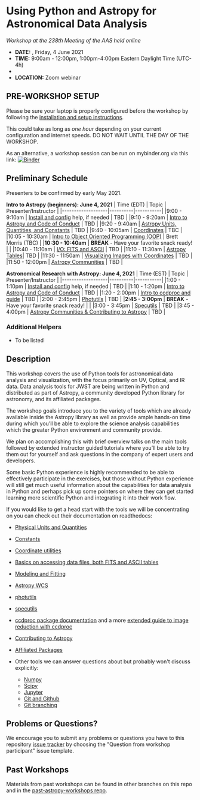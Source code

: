 Using Python and Astropy for Astronomical Data Analysis
=======================================================
*Workshop at the 238th Meeting of the AAS held online*

* **DATE:** , Friday, 4 June 2021
* **TIME:** 9:00am - 12:00pm, 1:00pm-4:00pm Eastern Daylight Time (UTC-4h)
* 
* **LOCATION:** Zoom webinar

## PRE-WORKSHOP SETUP
Please be sure your laptop is properly configured before the workshop by following the
[installation and setup instructions](00-Install_and_Setup).

This could take as long as *one hour* depending on your current configuration and internet speeds.
DO NOT WAIT UNTIL THE DAY OF THE WORKSHOP.

As an alternative, a workshop session can be run on mybinder.org via this link: [![Binder](https://mybinder.org/badge_logo.svg)](https://mybinder.org/v2/gh/stargaser/workshop-env/astropy-env/?urlpath=git-pull?repo=https://github.com/astropy/astropy-workshop%26amp%3Bbranch=main)

## Preliminary Schedule

Presenters to be confirmed by early May 2021.

**Intro to Astropy (beginners): June 4, 2021**
| Time (EDT)        | Topic    | Presenter/Instructor |
|-------------------|----------|-----------|
|9:00 - 9:10am    | [Install and config](00-Install_and_Setup) help, if needed  | TBD |
|9:10 - 9:20am | [Intro to Astropy and Code of Conduct](01-IntroCoC) | TBD |
|9:20 - 9:40am  | [Astropy Units, Quantities, and Constants](03-UnitsQuantities) | TBD |
|9:40 - 10:05am | [Coordinates](04-Coordinates) | TBC |
|10:05 - 10:30am | [Intro to Object Oriented Programming (OOP)](02b-OOP) | Brett Morris (TBC) |
|**10:30 - 10:40am**  |  **BREAK** - Have your favorite snack ready! |  |
|10:40 - 11:10am | [I/O: FITS and ASCII](05-FITS) | TBD |
|11:10 - 11:30am | [Astropy Tables](06-Tables)| TBD |
|11:30 - 11:50am | [Visualizing Images with Coordinates](08-Image-coords) | TBD |
|11:50 - 12:00pm | [Astropy Communities](10-WrapUp) | TBD |

**Astronomical Research with Astropy: June 4, 2021**
| Time (EST)        | Topic    | Presenter/Instructor |
|-------------------|----------|-----------|
|1:00 - 1:10pm    | [Install and config](00-Install_and_Setup) help, if needed  | TBD |
|1:10 - 1:20pm | [Intro to Astropy and Code of Conduct](01-IntroCoC) | TBD |
|1:20 - 2:00pm | [Intro to ccdproc and guide](09c-Ccdproc) | TBD |
|2:00 - 2:45pm | [Photutils](09-Photutils) | TBD |
|**2:45 - 3:00pm**  |  **BREAK** - Have your favorite snack ready! |  |
|3:00 - 3:45pm | [Specutils](09b-Specutils) | TBD |
|3:45 - 4:00pm | [Astropy Communities & Contributing to Astropy](10-WrapUp) | TBD |

### Additional Helpers

* To be listed

## Description
This workshop covers the use of Python tools for astronomical data analysis and visualization, with the focus primarily
on UV, Optical, and IR data. Data analysis tools for JWST are being written in Python and distributed as part of Astropy,
a community developed Python library for astronomy,  and its affiliated packages.

The workshop goals introduce you to the variety of tools which are already available inside the Astropy library as
well as provide ample hands-on time during which you’ll be able to explore the science analysis capabilities which the
greater Python environment and community provide.

We plan on accomplishing this with brief overview talks on the main tools followed by extended instructor guided tutorials
where you’ll be able to try them out for yourself and ask questions in the company of expert users and developers.

Some basic Python experience is highly recommended to be able to effectively participate in the exercises,
but those without Python experience will still get much useful information about the capabilities for data analysis in
Python and perhaps pick up some pointers on where they can get started learning more scientific Python and integrating
it into their work flow.

If you would like to get a head start with the tools we will be concentrating on you can check out their documentation on readthedocs:

* [Physical Units and Quantities](https://docs.astropy.org/en/stable/units/index.html)
* [Constants](https://docs.astropy.org/en/stable/constants/index.html)
* [Coordinate utilities](https://docs.astropy.org/en/stable/coordinates/index.html)
* [Basics on accessing data files, both FITS and ASCII tables](https://docs.astropy.org/en/stable/io/unified.html)
* [Modeling and Fitting](https://docs.astropy.org/en/stable/modeling/index.html)
* [Astropy WCS](https://docs.astropy.org/en/stable/wcs/index.html)
* [photutils](https://photutils.readthedocs.io/)
* [specutils](https://specutils.readthedocs.io/)
* [ccdproc package documentation](https://ccdproc.readthedocs.io/en/latest/) and a more [extended guide to image reduction with ccdproc](https://github.com/astropy/ccd-reduction-and-photometry-guide)
* [Contributing to Astropy](https://docs.astropy.org/en/stable/development/workflow/development_workflow.html)
* [Affiliated Packages](https://www.astropy.org/affiliated/)

* Other tools we can answer questions about but probably won't discuss explicitly:
  * [Numpy](https://numpy.org/)
  * [Scipy](https://www.scipy.org/)
  * [Jupyter](https://jupyter.org/)
  * [Git and Github](https://guides.github.com/activities/hello-world/)
  * [Git branching](https://learngitbranching.js.org/)

## Problems or Questions?

We encourage you to submit any problems or questions you have to this
repository [issue tracker](https://github.com/astropy/astropy-workshop/issues)
by choosing the "Question from workshop participant" issue template.

## Past Workshops

Materials from past workshops can be found in other branches on this repo and in the [past-astropy-workshops repo](https://github.com/astropy/past-astropy-workshops).
